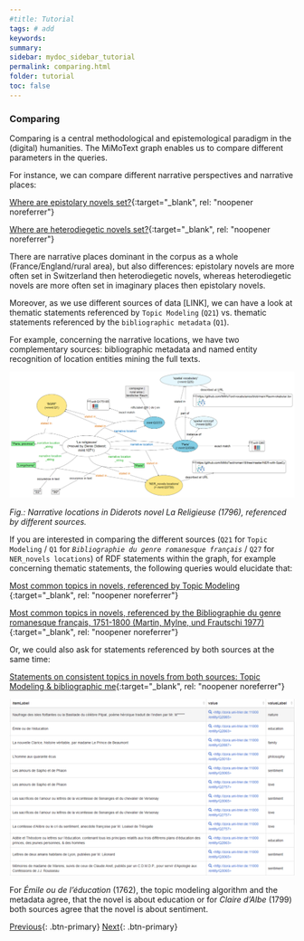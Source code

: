 ```yaml
---
#title: Tutorial
tags: # add
keywords:
summary:
sidebar: mydoc_sidebar_tutorial
permalink: comparing.html
folder: tutorial
toc: false
---
```


### **Comparing**

Comparing is a central methodological and epistemological paradigm in the (digital) humanities. The MiMoText graph enables us to compare different parameters in the queries.

For instance, we can compare different narrative perspectives and narrative places:

[Where are epistolary novels set?](https://tinyurl.com/22hk74cw){:target="\_blank", rel: "noopener noreferrer"}

[Where are heterodiegetic novels set?](https://tinyurl.com/29fqaume){:target="\_blank", rel: "noopener noreferrer"}

There are narrative places dominant in the corpus as a whole (France/England/rural area), but also differences: epistolary novels are more often set in Switzerland then heterodiegetic novels, whereas heterodiegetic novels are more often set in imaginary places then epistolary novels.

Moreover, as we use different sources of data [LINK], we can have a look at thematic statements referenced by `Topic Modeling` (`Q21`) vs. thematic statements referenced by the `bibliographic metadata` (`Q1`).

For example, concerning the narrative locations, we have two complementary sources: bibliographic metadata and named entity recognition of location entities mining the full texts.

![didero](./images/comparing_nar_loc.png)

<cite>Fig.: Narrative locations in Diderots novel _La Religieuse_ (1796), referenced by different sources.</cite>

If you are interested in comparing the different sources (`Q21` for `Topic Modeling` / `Q1` for _`Bibliographie du genre romanesque français`_ / `Q27` for `NER_novels locations`) of RDF statements within the graph, for example concerning thematic statements, the following queries would elucidate that:

[Most common topics in novels, referenced by Topic Modeling ](https://tinyurl.com/2c9syem8){:target="\_blank", rel: "noopener noreferrer"}

[Most common topics in novels, referenced by the Bibliographie du genre romanesque français, 1751-1800 (Martin, Mylne, und Frautschi 1977)](https://tinyurl.com/23jcg5v8){:target="\_blank", rel: "noopener noreferrer"}

Or, we could also ask for statements referenced by both sources at the same time:

[ Statements on consistent topics in novels from both sources: Topic Modeling & bibliographic me](https://tinyurl.com/235l6rjd){:target="\_blank", rel: "noopener noreferrer"}

![biblio](./images/comparing_biblio.png)

For _Émile ou de l’éducation_ (1762), the topic modeling algorithm and the metadata agree, that the novel is about education or for _Claire d’Albe_ (1799) both sources agree that the novel is about sentiment.

[Previous](./change_over_time.html){: .btn-primary} [Next](./up_to_you.html){: .btn-primary}
